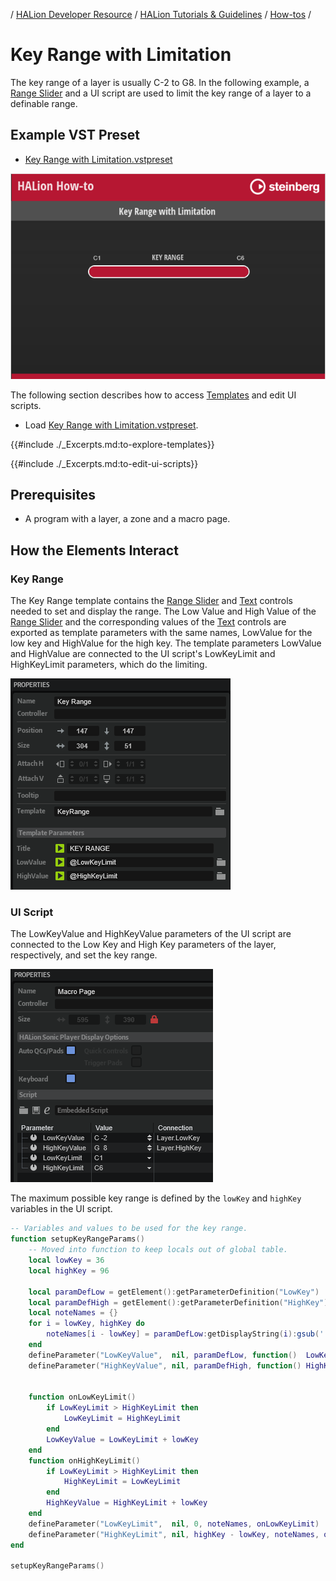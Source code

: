 / [HALion Developer Resource](../../HALion-Developer-Resource.md) / [HALion Tutorials & Guidelines](./HALion-Tutorials-Guidelines.md) / [How-tos](./How-tos.md) /

# Key Range with Limitation

The key range of a layer is usually C-2 to G8. In the following example, a [Range Slider](../../HALion-Macro-Page/pages/Range-Slider.md) and a UI script are used to limit the key range of a layer to a definable range.

## Example VST Preset

* [Key Range with Limitation.vstpreset](../vstpresets/Key%20Range%20with%20Limitation.vstpreset)

![Key Range with Limitation](../images/Key-Range-with-Limitation.png)

The following section describes how to access [Templates](../../HALion-Macro-Page/pages/Template.md) and edit UI scripts.

* Load [Key Range with Limitation.vstpreset](../vstpresets/Key%20Range%20with%20Limitation.vstpreset).

{{#include ./_Excerpts.md:to-explore-templates}}

{{#include ./_Excerpts.md:to-edit-ui-scripts}}

## Prerequisites

* A program with a layer, a zone and a macro page.

## How the Elements Interact

### Key Range

The Key Range template contains the [Range Slider](../../HALion-Macro-Page/pages/Range-Slider.md) and [Text](../../HALion-Macro-Page/pages/Text.md) controls needed to set and display the range. The Low Value and High Value of the [Range Slider](../../HALion-Macro-Page/pages/Range-Slider.md) and the corresponding values of the [Text](../../HALion-Macro-Page/pages/Text.md) controls are exported as template parameters with the same names, LowValue for the low key and HighValue for the high key. The template parameters LowValue and HighValue are connected to the UI script's LowKeyLimit and HighKeyLimit parameters, which do the limiting.

![Key Range Template](../images/Key-Range-with-Limitation-Template.png)

### UI Script

The LowKeyValue and HighKeyValue parameters of the UI script are connected to the Low Key and High Key parameters of the layer, respectively, and set the key range.

![UI Script Connections](../images/Key-Range-with-Limitation-Connections.png)

 The maximum possible key range is defined by the ``lowKey`` and ``highKey`` variables in the UI script.

```lua
-- Variables and values to be used for the key range.
function setupKeyRangeParams()
	-- Moved into function to keep locals out of global table.
	local lowKey = 36
	local highKey = 96

	local paramDefLow = getElement():getParameterDefinition("LowKey")
	local paramDefHigh = getElement():getParameterDefinition("HighKey")
	local noteNames = {}
	for i = lowKey, highKey do
		noteNames[i - lowKey] = paramDefLow:getDisplayString(i):gsub(' ', '')
	end
	defineParameter("LowKeyValue",  nil, paramDefLow, function()  LowKeyLimit = LowKeyValue - lowKey end)
	defineParameter("HighKeyValue", nil, paramDefHigh, function() HighKeyLimit = HighKeyValue - lowKey end)


	function onLowKeyLimit()
		if LowKeyLimit > HighKeyLimit then
			LowKeyLimit = HighKeyLimit
		end
		LowKeyValue = LowKeyLimit + lowKey
	end
	function onHighKeyLimit()
		if LowKeyLimit > HighKeyLimit then
			HighKeyLimit = LowKeyLimit
		end
		HighKeyValue = HighKeyLimit + lowKey
	end
	defineParameter("LowKeyLimit",  nil, 0, noteNames, onLowKeyLimit)
	defineParameter("HighKeyLimit", nil, highKey - lowKey, noteNames, onHighKeyLimit)
end

setupKeyRangeParams()
```

